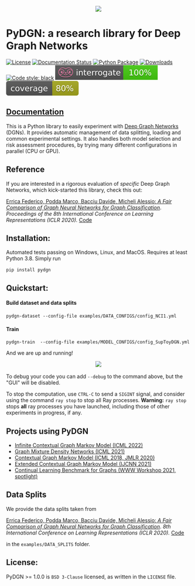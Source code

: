 <p align="center">
  <img src="https://github.com/diningphil/PyDGN/blob/main/docs/_static/pydgn-logo.png"  width="300"/>
</p>

# PyDGN: a research library for Deep Graph Networks 
[![License](https://img.shields.io/badge/License-BSD_3--Clause-gray.svg)](https://opensource.org/licenses/BSD-3-Clause)
[![Documentation Status](https://readthedocs.org/projects/pydgn/badge/?version=latest)](https://pydgn.readthedocs.io/en/latest/?badge=latest)
[![Python Package](https://github.com/diningphil/PyDGN/actions/workflows/python-publish.yml/badge.svg)](https://github.com/diningphil/PyDGN/actions/workflows/python-publish.yml)
[![Downloads](https://static.pepy.tech/personalized-badge/pydgn?period=total&units=international_system&left_color=grey&right_color=blue&left_text=Downloads)](https://pepy.tech/project/pydgn)
[![Code style: black](https://img.shields.io/badge/code%20style-black-000000.svg)](https://github.com/psf/black)
[![Interrogate](https://github.com/diningphil/PyDGN/blob/main/.badges/interrogate_badge.svg)](https://interrogate.readthedocs.io/en/latest/)
[![Coverage](https://github.com/diningphil/PyDGN/blob/main/.badges/coverage_badge.svg)]()

## [Documentation](https://pydgn.readthedocs.io/en/latest/index.html)

This is a Python library to easily experiment
with [Deep Graph Networks](https://www.sciencedirect.com/science/article/pii/S0893608020302197) (DGNs). It provides
automatic management of data splitting, loading and common experimental settings. It also handles both model
selection and risk assessment procedures, by trying many different configurations in parallel (CPU or GPU).

## Reference

If you are interested in a rigorous evaluation of *specific* Deep Graph Networks, which kick-started this library, check this out:

[Errica Federico, Podda Marco, Bacciu Davide, Micheli Alessio: *A Fair Comparison of Graph Neural Networks for Graph
Classification*](https://openreview.net/pdf?id=HygDF6NFPB). *Proceedings of the 8th International Conference on Learning
Representations (ICLR 2020).* [Code](https://github.com/diningphil/gnn-comparison)


## Installation:

Automated tests passing on Windows, Linux, and MacOS. Requires at least Python 3.8.
Simply run
    
    pip install pydgn

## Quickstart:

#### Build dataset and data splits

    pydgn-dataset --config-file examples/DATA_CONFIGS/config_NCI1.yml

#### Train

    pydgn-train  --config-file examples/MODEL_CONFIGS/config_SupToyDGN.yml 

And we are up and running!

<p align="center">
  <img src="https://github.com/diningphil/PyDGN/blob/main/docs/_static/exp_gui.png"  width="600"/>
</p>

To debug your code you can add `--debug` to the command above, but the "GUI" will be disabled.

To stop the computation, use ``CTRL-C`` to send a ``SIGINT`` signal, and consider using the command ``ray stop`` to stop
all Ray processes. **Warning:** ``ray stop`` stops **all** ray processes you have launched, including those of other
experiments in progress, if any.

## Projects using PyDGN

- [Infinite Contextual Graph Markov Model (ICML 2022)](https://github.com/diningphil/iCGMM)
- [Graph Mixture Density Networks (ICML 2021)](https://github.com/diningphil/graph-mixture-density-networks)
- [Contextual Graph Markov Model (ICML 2018, JMLR 2020)](https://github.com/diningphil/CGMM)
- [Extended Contextual Graph Markov Model (IJCNN 2021)](https://github.com/diningphil/E-CGMM)
- [Continual Learning Benchmark for Graphs (WWW Workshop 2021, spotlight)](https://github.com/diningphil/continual_learning_for_graphs)


## Data Splits

We provide the data splits taken from

[Errica Federico, Podda Marco, Bacciu Davide, Micheli Alessio: *A Fair Comparison of Graph Neural Networks for Graph
Classification*](https://openreview.net/pdf?id=HygDF6NFPB). *8th International Conference on Learning
Representations (ICLR 2020).* [Code](https://github.com/diningphil/gnn-comparison)

in the `examples/DATA_SPLITS` folder.

## License:

PyDGN >= 1.0.0 is `BSD 3-Clause` licensed, as written in the `LICENSE` file.

